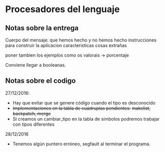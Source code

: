# Procesadores del lenguaje

## Notas sobre la entrega
Cuerpo del mensaje: 
que hemos hecho y no hemos hecho
instrucciones para construir la aplicacion
caracteristicas
cosas extrañas

poner tambien los ejemplos
como os valorais -> porcentaje

Conviene llegar a booleanas.

## Notas sobre el codigo

27/12/2016:
* Hay que evitar que se genere código cuando el tipo es desconocido
* ~~Implementaciones en la tabla de cuádruplas pendientes:~~
	~~makelist, backpatch, merge~~
* Si creamos un cambiar_tipo en la tabla de simbolos podremos trabajar con tipos diferentes

28/12/2016
* Tenemos algún puntero erróneo, segfault al terminar el programa. 